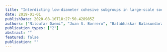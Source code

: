 ```yaml
---
title: "Interdicting low-diameter cohesive subgroups in large-scale social networks"
date: 2019-01-01
publishDate: 2020-08-10T18:27:50.428985Z
authors: ["Niloufar Daemi", "Juan S. Borrero", "Balabhaskar Balasundaram"]
publication_types: ["2"]
abstract: ""
featured: false
publication: ""
---
```


